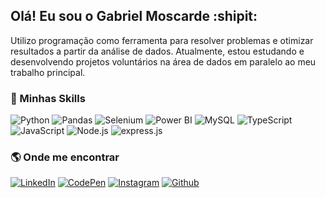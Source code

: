 ## Olá! Eu sou o Gabriel Moscarde :shipit:

Utilizo programação como ferramenta para resolver problemas e otimizar resultados a partir da análise de dados. Atualmente, estou estudando e desenvolvendo projetos voluntários na área de dados em paralelo ao meu trabalho principal. 

### :rocket: Minhas Skills

![Python](https://img.shields.io/badge/Python-333333?style=flat&logo=python&logoColor=ffdd54)
![Pandas](https://img.shields.io/badge/-Pandas-333333?style=flat&logo=pandas&logoColor=130754)
![Selenium](https://img.shields.io/badge/-Selenium-333333?style=flat&logo=selenium&logoColor=08b608)
![Power BI](https://img.shields.io/badge/-Power%20BI-333333?style=flat&logo=powerbi&logoColor=f1cb18)
![MySQL](https://img.shields.io/badge/-MySQL-333333?style=flat&logo=mysql&logoColor=%2361DAFB)
![TypeScript](https://img.shields.io/badge/-TypeScript-333333?style=flat&logo=typescript)
![JavaScript](https://img.shields.io/badge/-JavaScript-333333?style=flat&logo=javascript)
![Node.js](https://img.shields.io/badge/-Node.js-333333?style=flat&logo=node.js&logoColor=green)
![express.js](https://img.shields.io/badge/-Express.js-333333?style=flat&logo=express&logoColor=%2361DAFB)


### :earth_americas: Onde me encontrar

[![LinkedIn](https://img.shields.io/badge/-LinkedIn-333333?style=flat&logo=linkedin&logoColor=0072b1)](https://www.linkedin.com/in/gabrielmoscarde/)
[![CodePen](https://img.shields.io/badge/-Medium-333333?style=flat&logo=medium)](https://moscarde.medium.com/)
[![Instagram](https://img.shields.io/badge/-Instagram-333333?style=flat&logo=instagram)](https://www.instagram.com/gabrielmoscarde/)
[![Github](https://img.shields.io/github/followers/moscarde?style=social)](https://github.com/Moscarde)

